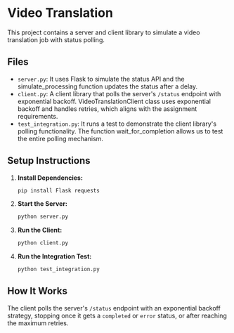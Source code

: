 # Video Translation

This project contains a server and client library to simulate a video translation job with status polling.

## Files

- `server.py`: It uses Flask to simulate the status API and the simulate_processing function updates the status after a delay.
- `client.py`: A client library that polls the server's `/status` endpoint with exponential backoff. VideoTranslationClient class uses exponential backoff and handles retries, which aligns with the assignment requirements.
- `test_integration.py`: It runs a test to demonstrate the client library's polling functionality. The function wait_for_completion allows us to test the entire polling mechanism.

## Setup Instructions

1. **Install Dependencies:**

   ```bash
   pip install Flask requests
   ```

2. **Start the Server:**

   ```bash
   python server.py
   ```

3. **Run the Client:**

   ```bash
   python client.py
   ```

4. **Run the Integration Test:**

   ```bash
   python test_integration.py
   ```

## How It Works

The client polls the server's `/status` endpoint with an exponential backoff strategy, stopping once it gets a `completed` or `error` status, or after reaching the maximum retries.
